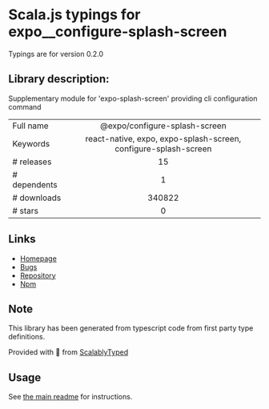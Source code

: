 
# Scala.js typings for expo__configure-splash-screen

Typings are for version 0.2.0

## Library description:
Supplementary module for 'expo-splash-screen' providing cli configuration command

|                    |                 |
| ------------------ | :-------------: |
| Full name          | @expo/configure-splash-screen |
| Keywords           | react-native, expo, expo-splash-screen, configure-splash-screen |
| # releases         | 15 |
| # dependents       | 1 |
| # downloads        | 340822 |
| # stars            | 0 |

## Links
- [Homepage](https://github.com/expo/expo-cli/tree/master/packages/configure-splash-screen)
- [Bugs](https://github.com/expo/expo-cli/issues)
- [Repository](https://github.com/expo/expo-cli)
- [Npm](https://www.npmjs.com/package/%40expo%2Fconfigure-splash-screen)
    


## Note
This library has been generated from typescript code from first party type definitions.

Provided with :purple_heart: from [ScalablyTyped](https://github.com/oyvindberg/ScalablyTyped)

## Usage
See [the main readme](../../readme.md) for instructions.


